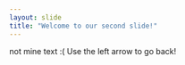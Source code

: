 ```yaml
---
layout: slide
title: "Welcome to our second slide!"
---
```

not mine text :(
Use the left arrow to go back!
